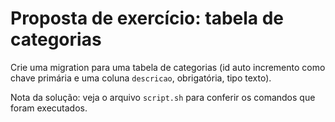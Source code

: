 # Proposta de exercício: tabela de categorias

Crie uma migration para uma tabela de categorias (id auto incremento como chave primária e uma coluna `descricao`, obrigatória, tipo texto).

Nota da solução: veja o arquivo `script.sh` para conferir os comandos que foram executados.

